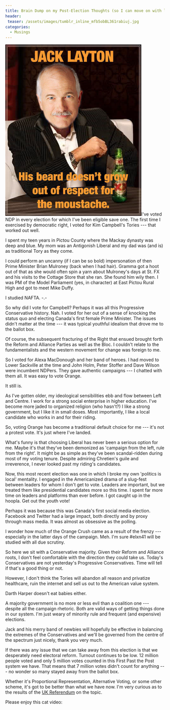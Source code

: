 ```yaml
---
title: Brain Dump on my Post-Election Thoughts (so I can move on with life)
header:
 teaser: /assets/images/tumblr_inline_mfb5obBL361rabiuj.jpg
categories:
  - Musings
---
```

<img src="/assets/images/tumblr_inline_mfb5obBL361rabiuj.jpg">I've voted NDP in every election for which I've been eligible save one. The first time I exercised by democratic right, I voted for Kim Campbell's Tories --- that worked out well.

I spent my teen years in Pictou County where the Mackay dynasty was deep and blue. My mom was an Antigonish Liberal and my dad was (and is) as traditional Tory as they come.

I could perform an uncanny (if I can be so bold) impersonation of then Prime Minister Brian Mulroney (back when I had hair). Gramma got a hoot out of that as she would often spin a yarn about Mulroney's days at St. FX and his visits to the Cottage Store that she ran. She found him wily then. I was PM of the Model Parliament (yes, in character) at East Pictou Rural High and got to meet Mike Duffy.

I studied NAFTA.  -.-

So why did I vote for Campbell? Perhaps it was all this Progressive Conservative history. Nah. I voted for her out of a sense of knocking the status quo and electing Canada's first female Prime Minister. The issues didn't matter at the time --- it was typical youthful idealism that drove me to the ballot box.

Of course, the subsequent fracturing of the Right that ensued brought forth the Reform and Alliance Parties as well as the Bloc. I couldn't relate to the fundamentalists and the western movement for change was foreign to me.

So I voted for Alexa MacDonough and her band of heroes. I had moved to Lower Sackville at the time and John Holm, Peter Stoffer and Dave Wilson were incumbent NDPers. They gave authentic campaigns --- I chatted with them all. It was easy to vote Orange.

It still is.

As I've gotten older, my ideological sensibilities ebb and flow between Left and Centre. I work for a strong social enterprise in higher education. I've become more jaded to organized religion (who hasn't?) I like a strong government, but I like it in small doses. Most importantly, I like a local candidate who works in and for their riding.

So, voting Orange has become a traditional default choice for me --- it's not a protest vote. It's just where I've landed.

What's funny is that choosing Liberal has never been a serious option for me. Maybe it's that they've been demonized as 'campaign from the left, rule from the right'. It might be as simple as they've been scandal-ridden during most of my voting tenure. Despite admiring Chretien's guile and irreverence, I never looked past my riding's candidates.

Now, this most recent election was one in which I broke my own 'politics is local' mentality. I engaged in the Americanized drama of a slug-fest between leaders for whom I don't get to vote. Leaders are important, but we treated them like presidential candidates more so this time. I spent far more time on leaders and platforms than ever before. I got caught up in the hoopla. Get out the youth vote!

Perhaps it was because this was Canada's first social media election. Facebook and Twitter had a large impact, both directly and by proxy through mass media. It was almost as obsessive as the polling.

I wonder how much of the Orange Crush came as a result of the frenzy --- especially in the latter days of the campaign. Meh. I'm sure #elxn41 will be studied with all due scrutiny.

So here we sit with a Conservative majority. Given their Reform and Alliance roots, I don't feel comfortable with the direction they could take us. Today's Conservatives are not yesterday's Progressive Conservatives. Time will tell if that's a good thing or not.

However, I don't think the Tories will abandon all reason and privatize healthcare, ruin the internet and sell us out to the American value system.

Darth Harper doesn't eat babies either.

A majority government is no more or less evil than a coalition one --- despite all the campaign rhetoric. Both are valid ways of getting things done in our system. I'm just weary of minority rule and frequent (and expensive) elections.

Jack and his merry band of newbies will hopefully be effective in balancing the extremes of the Conservatives and we'll be governed from the centre of the spectrum just nicely, thank you very much.

If there was any issue that we can take away from this election is that we desperately need electoral reform. Turnout continues to be low. 12 million people voted and only 5 million votes counted in this First Past the Post system we have. That means that 7 million votes didn't count for anything --- no wonder so many stayed away from the ballot box.

Whether it's Proportional Representation, Alternative Voting, or some other scheme, it's got to be better than what we have now. I'm very curious as to the results of the <a href="http://en.wikipedia.org/wiki/2011_UK_referendum">UK Referendum</a> on the topic.

Please enjoy this cat video:

<span class="embed-youtube" style="text-align:center; display: block;"></span>
